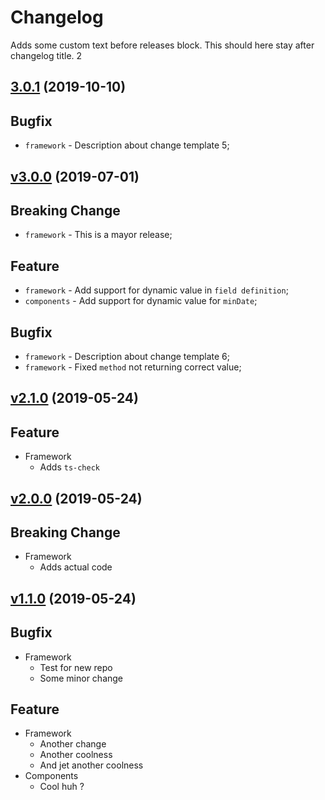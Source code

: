 # Changelog

Adds some custom text before releases block.
This should here stay after changelog title. 2

## [3.0.1](https://github.com/Marcisbee/release-bot/compare/3.0.0...3.0.1) (2019-10-10)
## Bugfix
- `framework` - Description about change template 5;

## [v3.0.0](https://github.com/Marcisbee/release-bot/compare/v2.1.0...v3.0.0) (2019-07-01)
## Breaking Change
- `framework` - This is a mayor release;

## Feature
- `framework` - Add support for dynamic value in `field definition`;
- `components` - Add support for dynamic value for `minDate`;

## Bugfix
- `framework` - Description about change template 6;
- `framework` - Fixed `method` not returning correct value;

## [v2.1.0](https://github.com/Marcisbee/release-bot/compare/v2.0.0...v2.1.0) (2019-05-24)
## Feature
- Framework
  - Adds `ts-check`

## [v2.0.0](https://github.com/Marcisbee/release-bot/compare/v1.1.0...v2.0.0) (2019-05-24)
## Breaking Change
- Framework
  - Adds actual code

## [v1.1.0](https://github.com/Marcisbee/release-bot/compare/master@{1day}...v1.1.0) (2019-05-24)
## Bugfix
- Framework
  - Test for new repo
  - Some minor change

## Feature
- Framework
  - Another change
  - Another coolness
  - And jet another coolness
- Components
  - Cool huh ?
